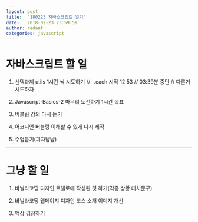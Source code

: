 ```yaml
---
layout: post
title:  "180223 자바스크립트 일기"
date:   2018-02-23 23:59:59
author: redant
categories: javascript
---
```


#  자바스크립트 할 일 



1. 선택과제 utils 1시간 씩 시도하기 // -.each 시작 12:53 // 03:39분 중단 // 다른거 시도하자


2. Javascript-Basics-2 마무리 도전하기 1시간 목표


3. 버블링 강의 다시 듣기


4. 어코디언 버블링 이해할 수 있게 다시 제작


5. 수업듣기(피자냠냠)


---

# 그냥 할 일



1. 바닐라코딩 디자인 트렐로에 작성된 것 하기(각종 상황 대처문구)


2. 바닐라코딩 웹페이지 디자인 코스 소개 이미지 개선

3. 액상 김장하기

















